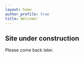 ```yaml
---
layout: home
author_profile: true
title: Welcome!
---
```

## Site under construction
Please come back later.

